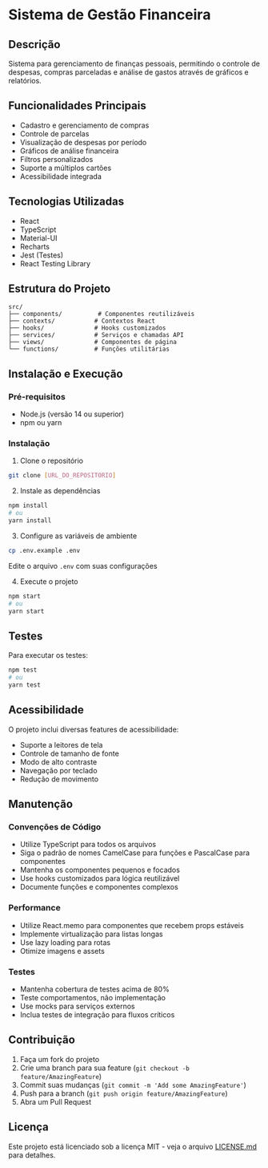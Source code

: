 # Sistema de Gestão Financeira

## Descrição
Sistema para gerenciamento de finanças pessoais, permitindo o controle de despesas, compras parceladas e análise de gastos através de gráficos e relatórios.

## Funcionalidades Principais
- Cadastro e gerenciamento de compras
- Controle de parcelas
- Visualização de despesas por período
- Gráficos de análise financeira
- Filtros personalizados
- Suporte a múltiplos cartões
- Acessibilidade integrada

## Tecnologias Utilizadas
- React
- TypeScript
- Material-UI
- Recharts
- Jest (Testes)
- React Testing Library

## Estrutura do Projeto
```
src/
├── components/          # Componentes reutilizáveis
├── contexts/           # Contextos React
├── hooks/              # Hooks customizados
├── services/           # Serviços e chamadas API
├── views/              # Componentes de página
└── functions/          # Funções utilitárias
```

## Instalação e Execução

### Pré-requisitos
- Node.js (versão 14 ou superior)
- npm ou yarn

### Instalação
1. Clone o repositório
```bash
git clone [URL_DO_REPOSITORIO]
```

2. Instale as dependências
```bash
npm install
# ou
yarn install
```

3. Configure as variáveis de ambiente
```bash
cp .env.example .env
```
Edite o arquivo `.env` com suas configurações

4. Execute o projeto
```bash
npm start
# ou
yarn start
```

## Testes
Para executar os testes:
```bash
npm test
# ou
yarn test
```

## Acessibilidade
O projeto inclui diversas features de acessibilidade:
- Suporte a leitores de tela
- Controle de tamanho de fonte
- Modo de alto contraste
- Navegação por teclado
- Redução de movimento

## Manutenção
### Convenções de Código
- Utilize TypeScript para todos os arquivos
- Siga o padrão de nomes CamelCase para funções e PascalCase para componentes
- Mantenha os componentes pequenos e focados
- Use hooks customizados para lógica reutilizável
- Documente funções e componentes complexos

### Performance
- Utilize React.memo para componentes que recebem props estáveis
- Implemente virtualização para listas longas
- Use lazy loading para rotas
- Otimize imagens e assets

### Testes
- Mantenha cobertura de testes acima de 80%
- Teste comportamentos, não implementação
- Use mocks para serviços externos
- Inclua testes de integração para fluxos críticos

## Contribuição
1. Faça um fork do projeto
2. Crie uma branch para sua feature (`git checkout -b feature/AmazingFeature`)
3. Commit suas mudanças (`git commit -m 'Add some AmazingFeature'`)
4. Push para a branch (`git push origin feature/AmazingFeature`)
5. Abra um Pull Request

## Licença
Este projeto está licenciado sob a licença MIT - veja o arquivo [LICENSE.md](LICENSE.md) para detalhes.
